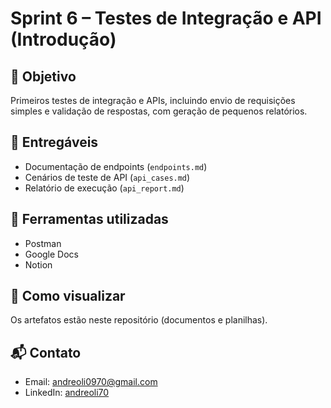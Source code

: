 # Sprint 6 – Testes de Integração e API (Introdução)

## 📌 Objetivo
Primeiros testes de integração e APIs, incluindo envio de requisições simples e validação de respostas, com geração de pequenos relatórios.

## 🧾 Entregáveis
- Documentação de endpoints (`endpoints.md`)
- Cenários de teste de API (`api_cases.md`)
- Relatório de execução (`api_report.md`)

## 🚀 Ferramentas utilizadas
- Postman
- Google Docs
- Notion

## 📂 Como visualizar
Os artefatos estão neste repositório (documentos e planilhas).

## 📬 Contato
- Email: andreoli0970@gmail.com  
- LinkedIn: [andreoli70](https://linkedin.com/in/andreoli70)
